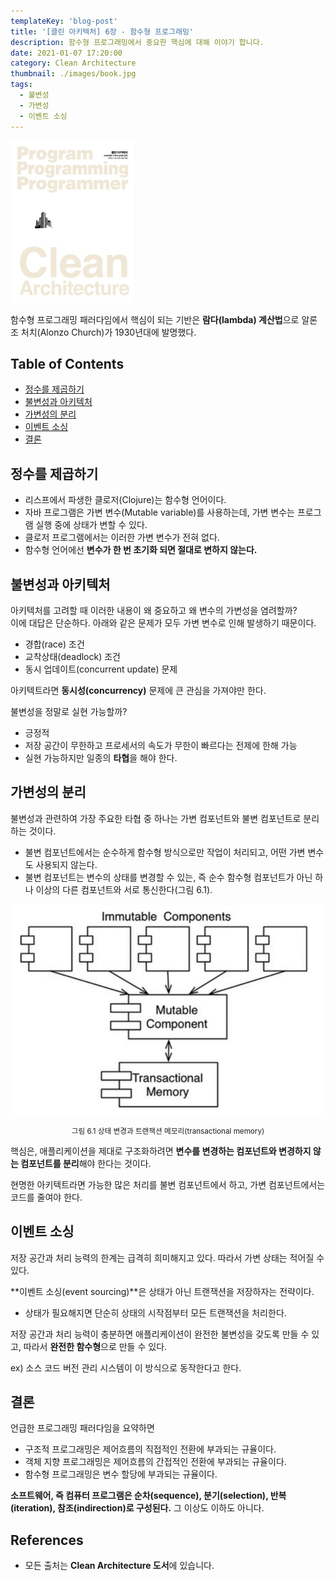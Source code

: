 ```yaml
---
templateKey: 'blog-post'
title: '[클린 아키텍처] 6장 - 함수형 프로그래밍'
description: 함수형 프로그래밍에서 중요한 핵심에 대해 이야기 합니다.
date: 2021-01-07 17:20:00
category: Clean Architecture
thumbnail: ./images/book.jpg
tags:
  - 불변성
  - 가변성
  - 이벤트 소싱
---
```


![clean-architecture-book-thumbnail](./images/book.jpg)

함수형 프로그래밍 패러다임에서 핵심이 되는 기반은 **람다(lambda) 계산법**으로 알론조 처치(Alonzo Church)가 1930년대에 발명했다.

## Table of Contents

- [정수를 제곱하기](#정수를-제곱하기)
- [불변성과 아키텍처](#불변성과-아키텍처)
- [가변성의 분리](#가변성의-분리)
- [이벤트 소싱](#이벤트-소싱)
- [결론](#결론)

## 정수를 제곱하기

- 리스프에서 파생한 클로저(Clojure)는 함수형 언어이다.
- 자바 프로그램은 가변 변수(Mutable variable)를 사용하는데, 가변 변수는 프로그램 실행 중에 상태가 변할 수 있다.
- 클로저 프로그램에서는 이러한 가변 변수가 전혀 없다.
- 함수형 언어에선 **변수가 한 번 초기화 되면 절대로 변하지 않는다.**

## 불변성과 아키텍처

아키텍처를 고려할 때 이러한 내용이 왜 중요하고 왜 변수의 가변성을 염려할까?  
이에 대답은 단순하다. 아래와 같은 문제가 모두 가변 변수로 인해 발생하기 때문이다.

- 경합(race) 조건
- 교착상태(deadlock) 조건
- 동시 업데이트(concurrent update) 문제

아키텍트라면 **동시성(concurrency)** 문제에 큰 관심을 가져야만 한다.

불변성을 정말로 실현 가능할까?

- 긍정적
- 저장 공간이 무한하고 프로세서의 속도가 무한이 빠르다는 전제에 한해 가능
- 실현 가능하지만 일종의 **타협**을 해야 한다.

## 가변성의 분리

불변성과 관련하여 가장 주요한 타협 중 하나는 가변 컴포넌트와 불변 컴포넌트로 분리하는 것이다.

- 불변 컴포넌트에서는 순수하게 함수형 방식으로만 작업이 처리되고, 어떤 가변 변수도 사용되지 않는다.
- 불변 컴포넌트는 변수의 상태를 변경할 수 있는, 즉 순수 함수형 컴포넌트가 아닌 하나 이상의 다른 컴포넌트와 서로 통신한다(그림 6.1).

![그림 6.1 상태 변경과 트랜잭션 메모리(transactional memory)](./images/image-6.1.png)

<p style="text-align: center;"><small>그림 6.1 상태 변경과 트랜잭션 메모리(transactional memory)</small></p>

핵심은, 애플리케이션을 제대로 구조화하려면 **변수를 변경하는 컴포넌트와 변경하지 않는 컴포넌트를 분리**해야 한다는 것이다.

현명한 아키텍트라면 가능한 많은 처리를 불변 컴포넌트에서 하고, 가변 컴포넌트에서는 코드를 줄여야 한다.

## 이벤트 소싱

저장 공간과 처리 능력의 한계는 급격히 희미해지고 있다. 따라서 가변 상태는 적어질 수 있다.

**이벤트 소싱(event sourcing)**은 상태가 아닌 트랜잭션을 저장하자는 전략이다.

- 상태가 필요해지면 단순히 상태의 시작점부터 모든 트랜잭션을 처리한다.

저장 공간과 처리 능력이 충분하면 애플리케이션이 완전한 불변성을 갖도록 만들 수 있고, 따라서 **완전한 함수형**으로 만들 수 있다.

ex) 소스 코드 버전 관리 시스템이 이 방식으로 동작한다고 한다.

## 결론

언급한 프로그래밍 패러다임을 요약하면

- 구조적 프로그래밍은 제어흐름의 직접적인 전환에 부과되는 규율이다.
- 객체 지향 프로그래밍은 제어흐름의 간접적인 전환에 부과되는 규율이다.
- 함수형 프로그래밍은 변수 할당에 부과되는 규율이다.

**소프트웨어, 즉 컴퓨터 프로그램은 순차(sequence), 분기(selection), 반복(iteration), 참조(indirection)로 구성된다.** 그 이상도 이하도 아니다.

## References

- 모든 출처는 **Clean Architecture 도서**에 있습니다.
